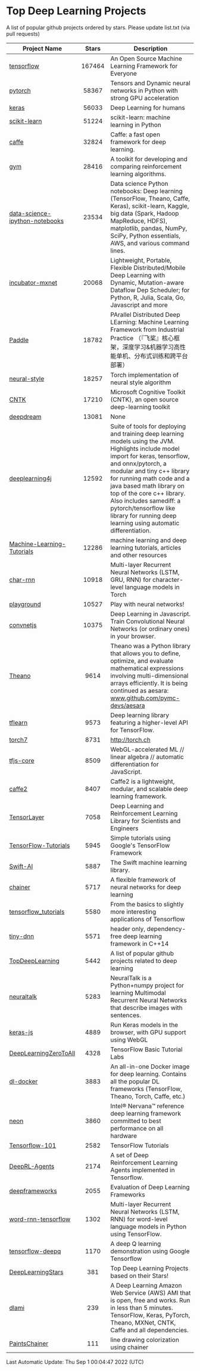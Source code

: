 # Top Deep Learning Projects
A list of popular github projects ordered by stars.
Please update list.txt (via pull requests)

|Project Name| Stars | Description |
| ---------- |:-----:| ----------- |
| [tensorflow](https://github.com/tensorflow/tensorflow) | 167464 | An Open Source Machine Learning Framework for Everyone |
| [pytorch](https://github.com/pytorch/pytorch) | 58367 | Tensors and Dynamic neural networks in Python with strong GPU acceleration |
| [keras](https://github.com/keras-team/keras) | 56033 | Deep Learning for humans |
| [scikit-learn](https://github.com/scikit-learn/scikit-learn) | 51224 | scikit-learn: machine learning in Python |
| [caffe](https://github.com/BVLC/caffe) | 32824 | Caffe: a fast open framework for deep learning. |
| [gym](https://github.com/openai/gym) | 28416 | A toolkit for developing and comparing reinforcement learning algorithms. |
| [data-science-ipython-notebooks](https://github.com/donnemartin/data-science-ipython-notebooks) | 23534 | Data science Python notebooks: Deep learning (TensorFlow, Theano, Caffe, Keras), scikit-learn, Kaggle, big data (Spark, Hadoop MapReduce, HDFS), matplotlib, pandas, NumPy, SciPy, Python essentials, AWS, and various command lines. |
| [incubator-mxnet](https://github.com/apache/incubator-mxnet) | 20068 | Lightweight, Portable, Flexible Distributed/Mobile Deep Learning with Dynamic, Mutation-aware Dataflow Dep Scheduler; for Python, R, Julia, Scala, Go, Javascript and more |
| [Paddle](https://github.com/PaddlePaddle/Paddle) | 18782 | PArallel Distributed Deep LEarning: Machine Learning Framework from Industrial Practice （『飞桨』核心框架，深度学习&机器学习高性能单机、分布式训练和跨平台部署） |
| [neural-style](https://github.com/jcjohnson/neural-style) | 18257 | Torch implementation of neural style algorithm |
| [CNTK](https://github.com/microsoft/CNTK) | 17210 | Microsoft Cognitive Toolkit (CNTK), an open source deep-learning toolkit |
| [deepdream](https://github.com/google/deepdream) | 13081 | None |
| [deeplearning4j](https://github.com/deeplearning4j/deeplearning4j) | 12592 | Suite of tools for deploying and training deep learning models using the JVM. Highlights include model import for keras, tensorflow, and onnx/pytorch, a modular and tiny c++ library for running math code and a java based math library on top of the core c++ library. Also includes samediff: a pytorch/tensorflow like library for running deep learning using automatic differentiation. |
| [Machine-Learning-Tutorials](https://github.com/ujjwalkarn/Machine-Learning-Tutorials) | 12286 | machine learning and deep learning tutorials, articles and other resources  |
| [char-rnn](https://github.com/karpathy/char-rnn) | 10918 | Multi-layer Recurrent Neural Networks (LSTM, GRU, RNN) for character-level language models in Torch |
| [playground](https://github.com/tensorflow/playground) | 10527 | Play with neural networks! |
| [convnetjs](https://github.com/karpathy/convnetjs) | 10375 | Deep Learning in Javascript. Train Convolutional Neural Networks (or ordinary ones) in your browser. |
| [Theano](https://github.com/Theano/Theano) | 9614 | Theano was a Python library that allows you to define, optimize, and evaluate mathematical expressions involving multi-dimensional arrays efficiently. It is being continued as aesara: www.github.com/pymc-devs/aesara |
| [tflearn](https://github.com/tflearn/tflearn) | 9573 | Deep learning library featuring a higher-level API for TensorFlow. |
| [torch7](https://github.com/torch/torch7) | 8731 | http://torch.ch |
| [tfjs-core](https://github.com/tensorflow/tfjs-core) | 8509 | WebGL-accelerated ML // linear algebra // automatic differentiation for JavaScript. |
| [caffe2](https://github.com/facebookarchive/caffe2) | 8407 | Caffe2 is a lightweight, modular, and scalable deep learning framework. |
| [TensorLayer](https://github.com/tensorlayer/TensorLayer) | 7058 | Deep Learning and Reinforcement Learning Library for Scientists and Engineers  |
| [TensorFlow-Tutorials](https://github.com/nlintz/TensorFlow-Tutorials) | 5945 | Simple tutorials using Google's TensorFlow Framework |
| [Swift-AI](https://github.com/Swift-AI/Swift-AI) | 5887 | The Swift machine learning library. |
| [chainer](https://github.com/chainer/chainer) | 5717 | A flexible framework of neural networks for deep learning |
| [tensorflow_tutorials](https://github.com/pkmital/tensorflow_tutorials) | 5580 | From the basics to slightly more interesting applications of Tensorflow |
| [tiny-dnn](https://github.com/tiny-dnn/tiny-dnn) | 5571 | header only, dependency-free deep learning framework in C++14 |
| [TopDeepLearning](https://github.com/aymericdamien/TopDeepLearning) | 5442 | A list of popular github projects related to deep learning |
| [neuraltalk](https://github.com/karpathy/neuraltalk) | 5283 | NeuralTalk is a Python+numpy project for learning Multimodal Recurrent Neural Networks that describe images with sentences. |
| [keras-js](https://github.com/transcranial/keras-js) | 4889 | Run Keras models in the browser, with GPU support using WebGL |
| [DeepLearningZeroToAll](https://github.com/hunkim/DeepLearningZeroToAll) | 4328 | TensorFlow Basic Tutorial Labs |
| [dl-docker](https://github.com/floydhub/dl-docker) | 3883 | An all-in-one Docker image for deep learning. Contains all the popular DL frameworks (TensorFlow, Theano, Torch, Caffe, etc.) |
| [neon](https://github.com/NervanaSystems/neon) | 3860 | Intel® Nervana™ reference deep learning framework committed to best performance on all hardware |
| [Tensorflow-101](https://github.com/sjchoi86/Tensorflow-101) | 2582 | TensorFlow Tutorials |
| [DeepRL-Agents](https://github.com/awjuliani/DeepRL-Agents) | 2174 | A set of Deep Reinforcement Learning Agents implemented in Tensorflow. |
| [deepframeworks](https://github.com/zer0n/deepframeworks) | 2055 | Evaluation of Deep Learning Frameworks |
| [word-rnn-tensorflow](https://github.com/hunkim/word-rnn-tensorflow) | 1302 | Multi-layer Recurrent Neural Networks (LSTM, RNN) for word-level language models in Python using TensorFlow. |
| [tensorflow-deepq](https://github.com/siemanko/tensorflow-deepq) | 1170 | A deep Q learning demonstration using Google Tensorflow |
| [DeepLearningStars](https://github.com/hunkim/DeepLearningStars) | 381 | Top Deep Learning Projects based on their Stars! |
| [dlami](https://github.com/ritchieng/dlami) | 239 | A Deep Learning Amazon Web Service (AWS) AMI that is open, free and works. Run in less than 5 minutes. TensorFlow, Keras, PyTorch, Theano, MXNet, CNTK, Caffe and all dependencies. |
| [PaintsChainer](https://github.com/taizan/PaintsChainer) | 111 | line drawing colorization using chainer |

Last Automatic Update: Thu Sep  1 00:04:47 2022 (UTC)
